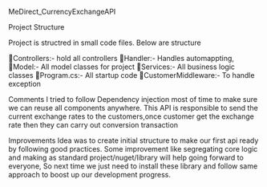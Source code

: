 MeDirect_CurrencyExchangeAPI

Project Structure

Project is structred in small code files. Below are structure

Controllers:- hold all controllers
Handler:- Handles automappting,
Model:- All model classes for project
Services:- All business logic classes
Program.cs:- All startup code
CustomerMiddleware:- To handle exception

Comments
I tried to follow Dependency injection most of time to make sure we can reuse all components anywhere. This API is responsible to send the current exchange rates to the customers,once customer get the exchange rate then they can carry out conversion transaction

Improvements
Idea was to create initial structure to make our first api ready by following good practices. Some improvement like segregating core logic and making as standard project/nuget/library will help going forward to everyone, So next time we just need to install these library and follow same approach to boost up our development progress.
